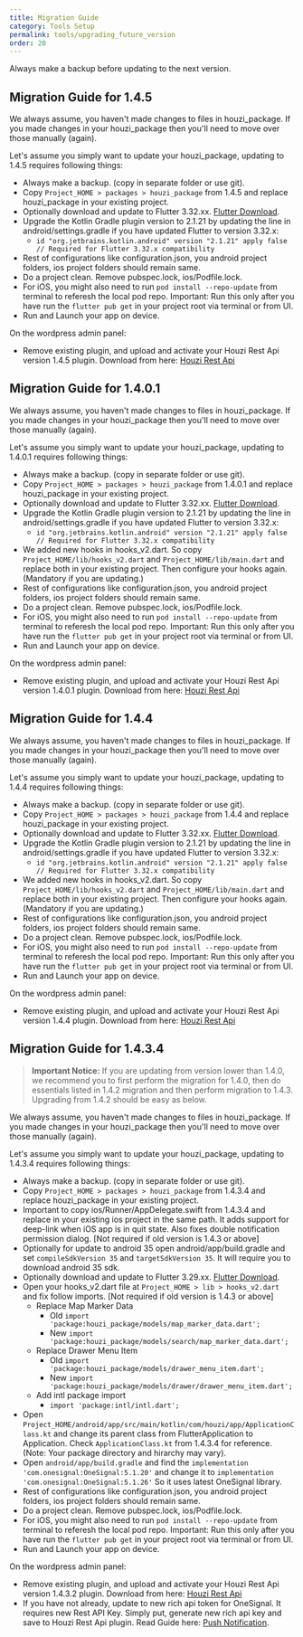 ```yaml
---
title: Migration Guide
category: Tools Setup
permalink: tools/upgrading_future_version
order: 20
---
```


Always make a backup before updating to the next version.


## Migration Guide for 1.4.5

We always assume, you haven't made changes to files in houzi_package. If you made changes in your houzi_package then you'll need to move over those manually (again).

Let's assume you simply want to update your houzi_package, updating to 1.4.5 requires following things:

- Always make a backup. (copy in separate folder or use git).
- Copy `Project_HOME > packages > houzi_package` from 1.4.5 and replace houzi_package in your existing project. 
- Optionally download and update to Flutter 3.32.xx. [Flutter Download](../tools/flutter_setup).
- Upgrade the Kotlin Gradle plugin version to 2.1.21 by updating the line in android/settings.gradle if you have updated Flutter to version 3.32.x:
    - `id "org.jetbrains.kotlin.android" version "2.1.21" apply false // Required for Flutter 3.32.x compatibility`
- Rest of configurations like configuration.json, you android project folders, ios project folders should remain same.
- Do a project clean. Remove pubspec.lock, ios/Podfile.lock.
- For iOS, you might also need to run `pod install --repo-update` from terminal to referesh the local pod repo. Important: Run this only after you have run the `flutter pub get` in your project root via terminal or from UI.
- Run and Launch your app on device.

On the wordpress admin panel:
- Remove existing plugin, and upload and activate your Houzi Rest Api version 1.4.5 plugin. Download from here: [Houzi Rest Api](https://github.com/booleanbites/houzi-rest-api/releases/latest.zip) 




## Migration Guide for 1.4.0.1

We always assume, you haven't made changes to files in houzi_package. If you made changes in your houzi_package then you'll need to move over those manually (again).

Let's assume you simply want to update your houzi_package, updating to 1.4.0.1 requires following things:

- Always make a backup. (copy in separate folder or use git).
- Copy `Project_HOME > packages > houzi_package` from 1.4.0.1 and replace houzi_package in your existing project. 
- Optionally download and update to Flutter 3.32.xx. [Flutter Download](../tools/flutter_setup).
- Upgrade the Kotlin Gradle plugin version to 2.1.21 by updating the line in android/settings.gradle if you have updated Flutter to version 3.32.x:
    - `id "org.jetbrains.kotlin.android" version "2.1.21" apply false // Required for Flutter 3.32.x compatibility`
- We added new hooks in hooks_v2.dart. So copy `Project_HOME/lib/hooks_v2.dart` and `Project_HOME/lib/main.dart` and replace both in your existing project. Then configure your hooks again. (Mandatory if you are updating.)
- Rest of configurations like configuration.json, you android project folders, ios project folders should remain same.
- Do a project clean. Remove pubspec.lock, ios/Podfile.lock.
- For iOS, you might also need to run `pod install --repo-update` from terminal to referesh the local pod repo. Important: Run this only after you have run the `flutter pub get` in your project root via terminal or from UI.
- Run and Launch your app on device.

On the wordpress admin panel:
- Remove existing plugin, and upload and activate your Houzi Rest Api version 1.4.0.1 plugin. Download from here: [Houzi Rest Api](https://github.com/booleanbites/houzi-rest-api/releases/latest.zip) 




## Migration Guide for 1.4.4

We always assume, you haven't made changes to files in houzi_package. If you made changes in your houzi_package then you'll need to move over those manually (again).

Let's assume you simply want to update your houzi_package, updating to 1.4.4 requires following things:

- Always make a backup. (copy in separate folder or use git).
- Copy `Project_HOME > packages > houzi_package` from 1.4.4 and replace houzi_package in your existing project. 
- Optionally download and update to Flutter 3.32.xx. [Flutter Download](../tools/flutter_setup).
- Upgrade the Kotlin Gradle plugin version to 2.1.21 by updating the line in android/settings.gradle if you have updated Flutter to version 3.32.x:
    - `id "org.jetbrains.kotlin.android" version "2.1.21" apply false // Required for Flutter 3.32.x compatibility`
- We added new hooks in hooks_v2.dart. So copy `Project_HOME/lib/hooks_v2.dart` and `Project_HOME/lib/main.dart` and replace both in your existing project. Then configure your hooks again. (Mandatory if you are updating.)
- Rest of configurations like configuration.json, you android project folders, ios project folders should remain same.
- Do a project clean. Remove pubspec.lock, ios/Podfile.lock.
- For iOS, you might also need to run `pod install --repo-update` from terminal to referesh the local pod repo. Important: Run this only after you have run the `flutter pub get` in your project root via terminal or from UI.
- Run and Launch your app on device.

On the wordpress admin panel:
- Remove existing plugin, and upload and activate your Houzi Rest Api version 1.4.4 plugin. Download from here: [Houzi Rest Api](https://github.com/booleanbites/houzi-rest-api/releases/latest.zip) 




## Migration Guide for 1.4.3.4

> **Important Notice:** If you are updating from version lower than 1.4.0, we recommend you to first perform the migration for 1.4.0, then do essentials listed in 1.4.2 migration and then perform migration to 1.4.3. Upgrading from 1.4.2 should be easy as below.

We always assume, you haven't made changes to files in houzi_package. If you made changes in your houzi_package then you'll need to move over those manually (again).

Let's assume you simply want to update your houzi_package, updating to 1.4.3.4 requires following things:

- Always make a backup. (copy in separate folder or use git).
- Copy `Project_HOME > packages > houzi_package` from 1.4.3.4 and replace houzi_package in your existing project.
- Important to copy ios/Runner/AppDelegate.swift from 1.4.3.4 and replace in your existing ios project in the same path. It adds support for deep-link when iOS app is in quit state. Also fixes double notification permission dialog. [Not required if old version is  1.4.3 or above]
- Optionally for update to android 35 open android/app/build.gradle and set `compileSdkVersion 35` and `targetSdkVersion 35`. It will require you to download android 35 sdk. 
- Optionally download and update to Flutter 3.29.xx. [Flutter Download](../tools/flutter_setup).
- Open your hooks_v2.dart file at `Project_HOME > lib > hooks_v2.dart` and fix follow imports.  [Not required if old version is 1.4.3 or above]
    - Replace Map Marker Data
      - Old `import 'package:houzi_package/models/map_marker_data.dart';`
      - New `import 'package:houzi_package/models/search/map_marker_data.dart';`
    - Replace Drawer Menu Item
      - Old `import 'package:houzi_package/models/drawer_menu_item.dart';`
      - New `import 'package:houzi_package/models/drawer/drawer_menu_item.dart';`
    - Add intl package import
      - `import 'package:intl/intl.dart';`
- Open `Project_HOME/android/app/src/main/kotlin/com/houzi/app/ApplicationClass.kt` and change its parent class from FlutterApplication to Application. Check `ApplicationClass.kt` from 1.4.3.4 for reference. (Note: Your package directory and hirarchy may vary).
- Open `android/app/build.gradle` and find the `implementation 'com.onesignal:OneSignal:5.1.20'` and change it to `implementation 'com.onesignal:OneSignal:5.1.26'` So it uses latest OneSignal library.
- Rest of configurations like configuration.json, you android project folders, ios project folders should remain same.
- Do a project clean. Remove pubspec.lock, ios/Podfile.lock.
- For iOS, you might also need to run `pod install --repo-update` from terminal to referesh the local pod repo. Important: Run this only after you have run the `flutter pub get` in your project root via terminal or from UI.
- Run and Launch your app on device.

On the wordpress admin panel:
- Remove existing plugin, and upload and activate your Houzi Rest Api version 1.4.3.2 plugin. Download from here: [Houzi Rest Api](https://github.com/booleanbites/houzi-rest-api/releases/latest.zip) 
- If you have not already, update to new rich api token for OneSignal. It requires new Rest API Key. Simply put, generate new rich api key and save to Houzi Rest Api plugin. Read Guide here: [Push Notification](../tools/push_notifications_integration).




